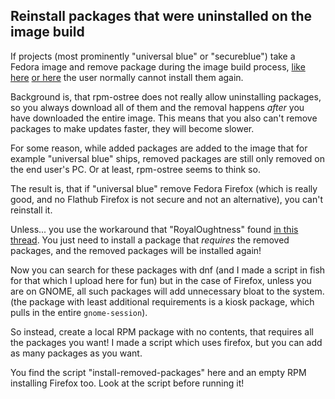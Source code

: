 ## Reinstall packages that were uninstalled on the image build
If projects (most prominently "universal blue" or "secureblue") take a Fedora image and remove package during the image build process, [like here](https://github.com/secureblue/secureblue/blob/d6897883057c02cec51330aa96611a1499f6cc32/recipes/common/desktop-packages.yml#L29) [or here](https://github.com/ublue-os/bluefin/blob/1c46a452d8690fe2464cbaf73073e63fe0a73ea3/packages.json#L171) the user normally cannot install them again.

Background is, that rpm-ostree does not really allow uninstalling packages, so you always download all of them and the removal happens *after* you have downloaded the entire image. This means that you also can't remove packages to make updates faster, they will become slower.

For some reason, while added packages are added to the image that for example "universal blue" ships, removed packages are still only removed on the end user's PC. Or at least, rpm-ostree seems to think so.

The result is, that if "universal blue" remove Fedora Firefox (which is really good, and no Flathub Firefox is not secure and not an alternative), you can't reinstall it.

Unless... you use the workaround that "RoyalOughtness" found [in this thread](https://github.com/coreos/rpm-ostree/issues/4554#issuecomment-2453664741). You just need to install a package that *requires* the removed packages, and the removed packages will be installed again!

Now you can search for these packages with dnf (and I made a script in fish for that which I upload here for fun) but in the case of Firefox, unless you are on GNOME, all such packages will add unnecessary bloat to the system. (the package with least additional requirements is a kiosk package, which pulls in the entire `gnome-session`).

So instead, create a local RPM package with no contents, that requires all the packages you want! I made a script which uses firefox, but you can add as many packages as you want.

You find the script "install-removed-packages" here and an empty RPM installing Firefox too. Look at the script before running it!
